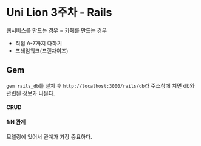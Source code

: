 # Uni Lion 3주차 - Rails

웹서비스를 만드는 경우 = 카페를 만드는 경우

- 직접 A-Z까지 다하기
- 프레임워크(프랜차이즈)

## Gem

`gem rails_db`를 설치 후 `http://localhost:3000/rails/db`라 주소창에 치면 db와 관련된 정보가 나온다.

#### CRUD
#### 1:N 관계

모델링에 있어서 관계가 가장 중요하다.


